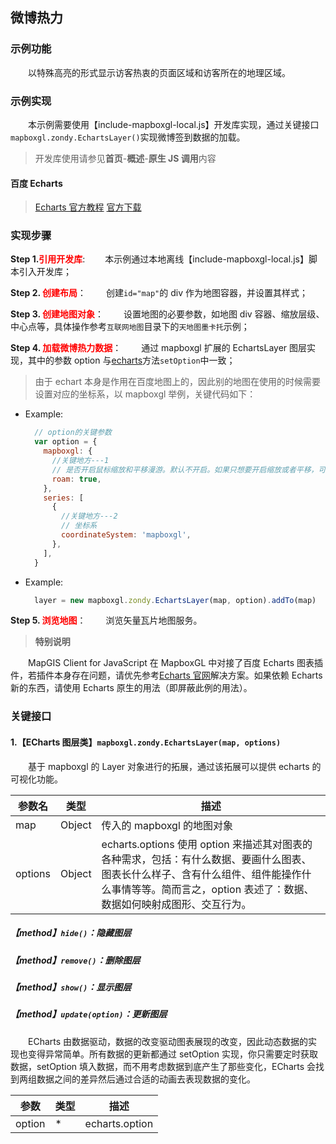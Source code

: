 ## 微博热力

### 示例功能

&ensp;&ensp;&ensp;&ensp;以特殊高亮的形式显示访客热衷的页面区域和访客所在的地理区域。

### 示例实现

&ensp;&ensp;&ensp;&ensp;本示例需要使用【include-mapboxgl-local.js】开发库实现，通过关键接口`mapboxgl.zondy.EchartsLayer()`实现微博签到数据的加载。

> 开发库使用请参见**首页**-**概述**-**原生 JS 调用**内容

#### 百度 Echarts

> <a target="_blank" href="http://echarts.baidu.com/api.html#echarts">Echarts 官方教程</a> <a href="http://echarts.baidu.com/download.html" target="_blank">官方下载</a>

### 实现步骤

**Step 1.<font color=red>引用开发库</font>**:
&ensp;&ensp;&ensp;&ensp;本示例通过本地离线【include-mapboxgl-local.js】脚本引入开发库；

**Step 2. <font color=red>创建布局</font>**：
&ensp;&ensp;&ensp;&ensp;创建`id="map"`的 div 作为地图容器，并设置其样式；

**Step 3. <font color=red>创建地图对象</font>**：
&ensp;&ensp;&ensp;&ensp;设置地图的必要参数，如地图 div 容器、缩放层级、中心点等，具体操作参考`互联网地图`目录下的`天地图墨卡托`示例；

**Step 4. <font color=red>加载微博热力数据</font>**：
&ensp;&ensp;&ensp;&ensp;通过 mapboxgl 扩展的 EchartsLayer 图层实现，其中的参数 option 与<a target="_blank" href="http://echarts.baidu.com/api.html#echarts">echarts</a>方法`setOption`中一致；

> 由于 echart 本身是作用在百度地图上的，因此别的地图在使用的时候需要设置对应的坐标系，以 mapboxgl 举例，关键代码如下：

- Example:
  ```javascript
    // option的关键参数
    var option = {
      mapboxgl: {
        //关键地方---1
        // 是否开启鼠标缩放和平移漫游。默认不开启。如果只想要开启缩放或者平移，可以设置成 'scale' 或者 'move'。设置成 true 为都开启
        roam: true,
      },
      series: [
        {
          //关键地方---2
          // 坐标系
          coordinateSystem: 'mapboxgl',
        },
      ],
    }
  ```
- Example:
  ```javascript
    layer = new mapboxgl.zondy.EchartsLayer(map, option).addTo(map)
  ```

**Step 5. <font color=red> 浏览地图</font>**：
&ensp;&ensp;&ensp;&ensp;浏览矢量瓦片地图服务。

> **特别说明**

&ensp;&ensp;&ensp;&ensp;MapGIS Client for JavaScript 在 MapboxGL 中对接了百度 Echarts 图表插件，若插件本身存在问题，请优先参考<a target="_blank" href="http://echarts.baidu.com/api.html#echarts">Echarts 官网</a>解决方案。如果依赖 Echarts 新的东西，请使用 Echarts 原生的用法（即屏蔽此例的用法）。

### 关键接口

#### 1.【ECharts 图层类】`mapboxgl.zondy.EchartsLayer(map, options)`

&ensp;&ensp;&ensp;&ensp;基于 mapboxgl 的 Layer 对象进行的拓展，通过该拓展可以提供 echarts 的可视化功能。

| 参数名  | 类型   | 描述                                                                                                                                                                                                      |
| ------- | ------ | --------------------------------------------------------------------------------------------------------------------------------------------------------------------------------------------------------- |
| map     | Object | 传入的 mapboxgl 的地图对象                                                                                                                                                                                |
| options | Object | echarts.options 使用 option 来描述其对图表的各种需求，包括：有什么数据、要画什么图表、图表长什么样子、含有什么组件、组件能操作什么事情等等。简而言之，option 表述了：数据、数据如何映射成图形、交互行为。 |

##### 【method】`hide()`：隐藏图层

##### 【method】`remove()`：删除图层

##### 【method】`show()`：显示图层

##### 【method】`update(option)`：更新图层

&ensp;&ensp;&ensp;&ensp;ECharts 由数据驱动，数据的改变驱动图表展现的改变，因此动态数据的实现也变得异常简单。所有数据的更新都通过 setOption 实现，你只需要定时获取数据，setOption 填入数据，而不用考虑数据到底产生了那些变化，ECharts 会找到两组数据之间的差异然后通过合适的动画去表现数据的变化。

| 参数   | 类型 | 描述           |
| ------ | ---- | -------------- |
| option | \*   | echarts.option |
